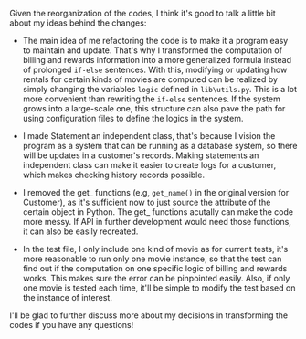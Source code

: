 Given the reorganization of the codes, I think it's good to talk a little bit about my ideas behind the changes:

- The main idea of me refactoring the code is to make it a program easy to maintain and update. That's why I transformed the computation of billing and rewards information into a more generalized formula instead of prolonged `if-else` sentences. With this, modifying or updating how rentals for certain kinds of movies are computed can be realized by simply changing the variables `logic` defined in `lib\utils.py`. This is a lot more convenient than rewriting the `if-else` sentences. If the system grows into a large-scale one, this structure can also pave the path for using configuration files to define the logics in the system.  

- I made Statement an independent class, that's because I vision the program as a system that can be running as a database system, so there will be updates in a customer's records. Making statements an independent class can make it easier to create logs for a customer, which makes checking history records possible. 

- I removed the get_ functions (e.g, `get_name()` in the original version for Customer), as it's sufficient now to just source the attribute of the certain object in Python. The get_ functions acutally can make the code more messy. If API in further development would need those functions, it can also be easily recreated.

- In the test file, I only include one kind of movie as for current tests, it's more reasonable to run only one movie instance, so that the test can find out if the computation on one specific logic of billing and rewards works. This makes sure the error can be pinpointed easily. Also, if only one movie is tested each time, it'll be simple to modify the test based on the instance of interest. 

I'll be glad to further discuss more about my decisions in transforming the codes if you have any questions!